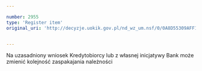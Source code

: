 ```yaml
---

number: 2955
type: 'Register item'
original_uri: 'http://decyzje.uokik.gov.pl/nd_wz_um.nsf/0/0A8D55309AFF16C4C12579CA0037BD1E?OpenDocument'


---
```


Na uzasadniony wniosek Kredytobiorcy lub z własnej inicjatywy Bank może zmienić kolejność zaspakajania należności
